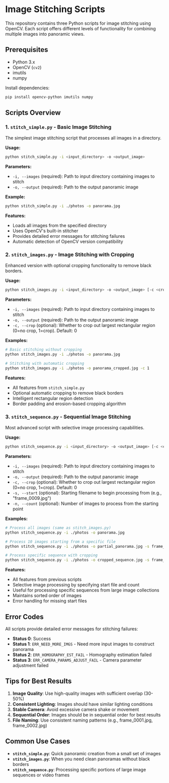 # Image Stitching Scripts

This repository contains three Python scripts for image stitching using OpenCV. Each script offers different levels of functionality for combining multiple images into panoramic views.

## Prerequisites

- Python 3.x
- OpenCV (`cv2`)
- imutils
- numpy

Install dependencies:
```bash
pip install opencv-python imutils numpy
```

## Scripts Overview

### 1. `stitch_simple.py` - Basic Image Stitching

The simplest image stitching script that processes all images in a directory.

**Usage:**
```bash
python stitch_simple.py -i <input_directory> -o <output_image>
```

**Parameters:**
- `-i, --images` (required): Path to input directory containing images to stitch
- `-o, --output` (required): Path to the output panoramic image

**Example:**
```bash
python stitch_simple.py -i ./photos -o panorama.jpg
```

**Features:**
- Loads all images from the specified directory
- Uses OpenCV's built-in stitcher
- Provides detailed error messages for stitching failures
- Automatic detection of OpenCV version compatibility

### 2. `stitch_images.py` - Image Stitching with Cropping

Enhanced version with optional cropping functionality to remove black borders.

**Usage:**
```bash
python stitch_images.py -i <input_directory> -o <output_image> [-c <crop_flag>]
```

**Parameters:**
- `-i, --images` (required): Path to input directory containing images to stitch
- `-o, --output` (required): Path to the output panoramic image
- `-c, --crop` (optional): Whether to crop out largest rectangular region (0=no crop, 1=crop). Default: 0

**Examples:**
```bash
# Basic stitching without cropping
python stitch_images.py -i ./photos -o panorama.jpg

# Stitching with automatic cropping
python stitch_images.py -i ./photos -o panorama_cropped.jpg -c 1
```

**Features:**
- All features from `stitch_simple.py`
- Optional automatic cropping to remove black borders
- Intelligent rectangular region detection
- Border padding and erosion-based cropping algorithm

### 3. `stitch_sequence.py` - Sequential Image Stitching

Most advanced script with selective image processing capabilities.

**Usage:**
```bash
python stitch_sequence.py -i <input_directory> -o <output_image> [-c <crop_flag>] [-s <start_filename>] [-n <count>]
```

**Parameters:**
- `-i, --images` (required): Path to input directory containing images to stitch
- `-o, --output` (required): Path to the output panoramic image
- `-c, --crop` (optional): Whether to crop out largest rectangular region (0=no crop, 1=crop). Default: 0
- `-s, --start` (optional): Starting filename to begin processing from (e.g., "frame_0009.jpg")
- `-n, --count` (optional): Number of images to process from the starting point

**Examples:**
```bash
# Process all images (same as stitch_images.py)
python stitch_sequence.py -i ./photos -o panorama.jpg

# Process 10 images starting from a specific file
python stitch_sequence.py -i ./photos -o partial_panorama.jpg -s frame_0009.jpg -n 10

# Process specific sequence with cropping
python stitch_sequence.py -i ./photos -o cropped_sequence.jpg -s frame_0005.jpg -n 15 -c 1
```

**Features:**
- All features from previous scripts
- Selective image processing by specifying start file and count
- Useful for processing specific sequences from large image collections
- Maintains sorted order of images
- Error handling for missing start files

## Error Codes

All scripts provide detailed error messages for stitching failures:

- **Status 0**: Success
- **Status 1**: `ERR_NEED_MORE_IMGS` - Need more input images to construct panorama
- **Status 2**: `ERR_HOMOGRAPHY_EST_FAIL` - Homography estimation failed
- **Status 3**: `ERR_CAMERA_PARAMS_ADJUST_FAIL` - Camera parameter adjustment failed

## Tips for Best Results

1. **Image Quality**: Use high-quality images with sufficient overlap (30-50%)
2. **Consistent Lighting**: Images should have similar lighting conditions
3. **Stable Camera**: Avoid excessive camera shake or movement
4. **Sequential Order**: Images should be in sequential order for best results
5. **File Naming**: Use consistent naming patterns (e.g., frame_0001.jpg, frame_0002.jpg)

## Common Use Cases

- **`stitch_simple.py`**: Quick panoramic creation from a small set of images
- **`stitch_images.py`**: When you need clean panoramas without black borders
- **`stitch_sequence.py`**: Processing specific portions of large image sequences or video frames